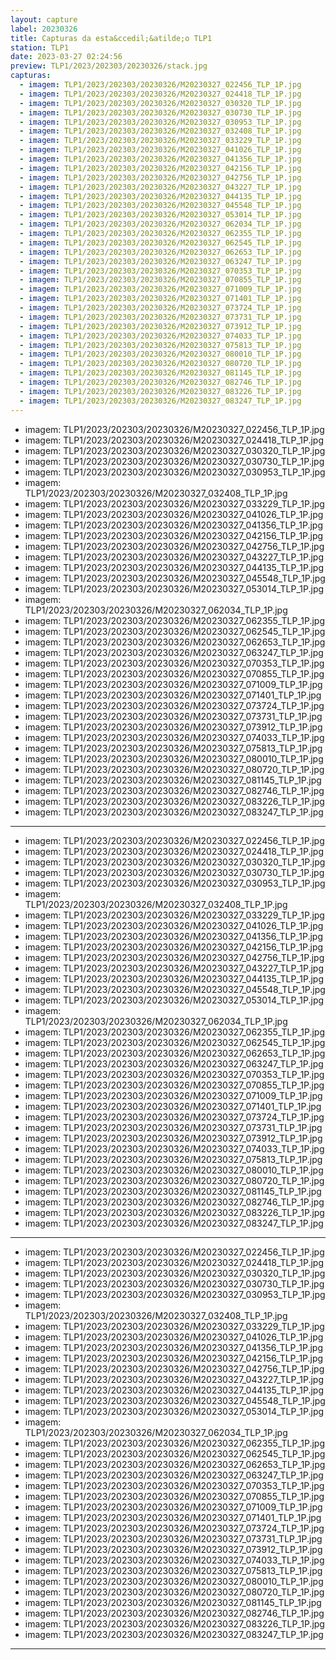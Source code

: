 ```yaml
---
layout: capture
label: 20230326
title: Capturas da esta&ccedil;&atilde;o TLP1
station: TLP1
date: 2023-03-27 02:24:56
preview: TLP1/2023/202303/20230326/stack.jpg
capturas:
  - imagem: TLP1/2023/202303/20230326/M20230327_022456_TLP_1P.jpg
  - imagem: TLP1/2023/202303/20230326/M20230327_024418_TLP_1P.jpg
  - imagem: TLP1/2023/202303/20230326/M20230327_030320_TLP_1P.jpg
  - imagem: TLP1/2023/202303/20230326/M20230327_030730_TLP_1P.jpg
  - imagem: TLP1/2023/202303/20230326/M20230327_030953_TLP_1P.jpg
  - imagem: TLP1/2023/202303/20230326/M20230327_032408_TLP_1P.jpg
  - imagem: TLP1/2023/202303/20230326/M20230327_033229_TLP_1P.jpg
  - imagem: TLP1/2023/202303/20230326/M20230327_041026_TLP_1P.jpg
  - imagem: TLP1/2023/202303/20230326/M20230327_041356_TLP_1P.jpg
  - imagem: TLP1/2023/202303/20230326/M20230327_042156_TLP_1P.jpg
  - imagem: TLP1/2023/202303/20230326/M20230327_042756_TLP_1P.jpg
  - imagem: TLP1/2023/202303/20230326/M20230327_043227_TLP_1P.jpg
  - imagem: TLP1/2023/202303/20230326/M20230327_044135_TLP_1P.jpg
  - imagem: TLP1/2023/202303/20230326/M20230327_045548_TLP_1P.jpg
  - imagem: TLP1/2023/202303/20230326/M20230327_053014_TLP_1P.jpg
  - imagem: TLP1/2023/202303/20230326/M20230327_062034_TLP_1P.jpg
  - imagem: TLP1/2023/202303/20230326/M20230327_062355_TLP_1P.jpg
  - imagem: TLP1/2023/202303/20230326/M20230327_062545_TLP_1P.jpg
  - imagem: TLP1/2023/202303/20230326/M20230327_062653_TLP_1P.jpg
  - imagem: TLP1/2023/202303/20230326/M20230327_063247_TLP_1P.jpg
  - imagem: TLP1/2023/202303/20230326/M20230327_070353_TLP_1P.jpg
  - imagem: TLP1/2023/202303/20230326/M20230327_070855_TLP_1P.jpg
  - imagem: TLP1/2023/202303/20230326/M20230327_071009_TLP_1P.jpg
  - imagem: TLP1/2023/202303/20230326/M20230327_071401_TLP_1P.jpg
  - imagem: TLP1/2023/202303/20230326/M20230327_073724_TLP_1P.jpg
  - imagem: TLP1/2023/202303/20230326/M20230327_073731_TLP_1P.jpg
  - imagem: TLP1/2023/202303/20230326/M20230327_073912_TLP_1P.jpg
  - imagem: TLP1/2023/202303/20230326/M20230327_074033_TLP_1P.jpg
  - imagem: TLP1/2023/202303/20230326/M20230327_075813_TLP_1P.jpg
  - imagem: TLP1/2023/202303/20230326/M20230327_080010_TLP_1P.jpg
  - imagem: TLP1/2023/202303/20230326/M20230327_080720_TLP_1P.jpg
  - imagem: TLP1/2023/202303/20230326/M20230327_081145_TLP_1P.jpg
  - imagem: TLP1/2023/202303/20230326/M20230327_082746_TLP_1P.jpg
  - imagem: TLP1/2023/202303/20230326/M20230327_083226_TLP_1P.jpg
  - imagem: TLP1/2023/202303/20230326/M20230327_083247_TLP_1P.jpg
---
```

  - imagem: TLP1/2023/202303/20230326/M20230327_022456_TLP_1P.jpg
  - imagem: TLP1/2023/202303/20230326/M20230327_024418_TLP_1P.jpg
  - imagem: TLP1/2023/202303/20230326/M20230327_030320_TLP_1P.jpg
  - imagem: TLP1/2023/202303/20230326/M20230327_030730_TLP_1P.jpg
  - imagem: TLP1/2023/202303/20230326/M20230327_030953_TLP_1P.jpg
  - imagem: TLP1/2023/202303/20230326/M20230327_032408_TLP_1P.jpg
  - imagem: TLP1/2023/202303/20230326/M20230327_033229_TLP_1P.jpg
  - imagem: TLP1/2023/202303/20230326/M20230327_041026_TLP_1P.jpg
  - imagem: TLP1/2023/202303/20230326/M20230327_041356_TLP_1P.jpg
  - imagem: TLP1/2023/202303/20230326/M20230327_042156_TLP_1P.jpg
  - imagem: TLP1/2023/202303/20230326/M20230327_042756_TLP_1P.jpg
  - imagem: TLP1/2023/202303/20230326/M20230327_043227_TLP_1P.jpg
  - imagem: TLP1/2023/202303/20230326/M20230327_044135_TLP_1P.jpg
  - imagem: TLP1/2023/202303/20230326/M20230327_045548_TLP_1P.jpg
  - imagem: TLP1/2023/202303/20230326/M20230327_053014_TLP_1P.jpg
  - imagem: TLP1/2023/202303/20230326/M20230327_062034_TLP_1P.jpg
  - imagem: TLP1/2023/202303/20230326/M20230327_062355_TLP_1P.jpg
  - imagem: TLP1/2023/202303/20230326/M20230327_062545_TLP_1P.jpg
  - imagem: TLP1/2023/202303/20230326/M20230327_062653_TLP_1P.jpg
  - imagem: TLP1/2023/202303/20230326/M20230327_063247_TLP_1P.jpg
  - imagem: TLP1/2023/202303/20230326/M20230327_070353_TLP_1P.jpg
  - imagem: TLP1/2023/202303/20230326/M20230327_070855_TLP_1P.jpg
  - imagem: TLP1/2023/202303/20230326/M20230327_071009_TLP_1P.jpg
  - imagem: TLP1/2023/202303/20230326/M20230327_071401_TLP_1P.jpg
  - imagem: TLP1/2023/202303/20230326/M20230327_073724_TLP_1P.jpg
  - imagem: TLP1/2023/202303/20230326/M20230327_073731_TLP_1P.jpg
  - imagem: TLP1/2023/202303/20230326/M20230327_073912_TLP_1P.jpg
  - imagem: TLP1/2023/202303/20230326/M20230327_074033_TLP_1P.jpg
  - imagem: TLP1/2023/202303/20230326/M20230327_075813_TLP_1P.jpg
  - imagem: TLP1/2023/202303/20230326/M20230327_080010_TLP_1P.jpg
  - imagem: TLP1/2023/202303/20230326/M20230327_080720_TLP_1P.jpg
  - imagem: TLP1/2023/202303/20230326/M20230327_081145_TLP_1P.jpg
  - imagem: TLP1/2023/202303/20230326/M20230327_082746_TLP_1P.jpg
  - imagem: TLP1/2023/202303/20230326/M20230327_083226_TLP_1P.jpg
  - imagem: TLP1/2023/202303/20230326/M20230327_083247_TLP_1P.jpg
---
  - imagem: TLP1/2023/202303/20230326/M20230327_022456_TLP_1P.jpg
  - imagem: TLP1/2023/202303/20230326/M20230327_024418_TLP_1P.jpg
  - imagem: TLP1/2023/202303/20230326/M20230327_030320_TLP_1P.jpg
  - imagem: TLP1/2023/202303/20230326/M20230327_030730_TLP_1P.jpg
  - imagem: TLP1/2023/202303/20230326/M20230327_030953_TLP_1P.jpg
  - imagem: TLP1/2023/202303/20230326/M20230327_032408_TLP_1P.jpg
  - imagem: TLP1/2023/202303/20230326/M20230327_033229_TLP_1P.jpg
  - imagem: TLP1/2023/202303/20230326/M20230327_041026_TLP_1P.jpg
  - imagem: TLP1/2023/202303/20230326/M20230327_041356_TLP_1P.jpg
  - imagem: TLP1/2023/202303/20230326/M20230327_042156_TLP_1P.jpg
  - imagem: TLP1/2023/202303/20230326/M20230327_042756_TLP_1P.jpg
  - imagem: TLP1/2023/202303/20230326/M20230327_043227_TLP_1P.jpg
  - imagem: TLP1/2023/202303/20230326/M20230327_044135_TLP_1P.jpg
  - imagem: TLP1/2023/202303/20230326/M20230327_045548_TLP_1P.jpg
  - imagem: TLP1/2023/202303/20230326/M20230327_053014_TLP_1P.jpg
  - imagem: TLP1/2023/202303/20230326/M20230327_062034_TLP_1P.jpg
  - imagem: TLP1/2023/202303/20230326/M20230327_062355_TLP_1P.jpg
  - imagem: TLP1/2023/202303/20230326/M20230327_062545_TLP_1P.jpg
  - imagem: TLP1/2023/202303/20230326/M20230327_062653_TLP_1P.jpg
  - imagem: TLP1/2023/202303/20230326/M20230327_063247_TLP_1P.jpg
  - imagem: TLP1/2023/202303/20230326/M20230327_070353_TLP_1P.jpg
  - imagem: TLP1/2023/202303/20230326/M20230327_070855_TLP_1P.jpg
  - imagem: TLP1/2023/202303/20230326/M20230327_071009_TLP_1P.jpg
  - imagem: TLP1/2023/202303/20230326/M20230327_071401_TLP_1P.jpg
  - imagem: TLP1/2023/202303/20230326/M20230327_073724_TLP_1P.jpg
  - imagem: TLP1/2023/202303/20230326/M20230327_073731_TLP_1P.jpg
  - imagem: TLP1/2023/202303/20230326/M20230327_073912_TLP_1P.jpg
  - imagem: TLP1/2023/202303/20230326/M20230327_074033_TLP_1P.jpg
  - imagem: TLP1/2023/202303/20230326/M20230327_075813_TLP_1P.jpg
  - imagem: TLP1/2023/202303/20230326/M20230327_080010_TLP_1P.jpg
  - imagem: TLP1/2023/202303/20230326/M20230327_080720_TLP_1P.jpg
  - imagem: TLP1/2023/202303/20230326/M20230327_081145_TLP_1P.jpg
  - imagem: TLP1/2023/202303/20230326/M20230327_082746_TLP_1P.jpg
  - imagem: TLP1/2023/202303/20230326/M20230327_083226_TLP_1P.jpg
  - imagem: TLP1/2023/202303/20230326/M20230327_083247_TLP_1P.jpg
---
  - imagem: TLP1/2023/202303/20230326/M20230327_022456_TLP_1P.jpg
  - imagem: TLP1/2023/202303/20230326/M20230327_024418_TLP_1P.jpg
  - imagem: TLP1/2023/202303/20230326/M20230327_030320_TLP_1P.jpg
  - imagem: TLP1/2023/202303/20230326/M20230327_030730_TLP_1P.jpg
  - imagem: TLP1/2023/202303/20230326/M20230327_030953_TLP_1P.jpg
  - imagem: TLP1/2023/202303/20230326/M20230327_032408_TLP_1P.jpg
  - imagem: TLP1/2023/202303/20230326/M20230327_033229_TLP_1P.jpg
  - imagem: TLP1/2023/202303/20230326/M20230327_041026_TLP_1P.jpg
  - imagem: TLP1/2023/202303/20230326/M20230327_041356_TLP_1P.jpg
  - imagem: TLP1/2023/202303/20230326/M20230327_042156_TLP_1P.jpg
  - imagem: TLP1/2023/202303/20230326/M20230327_042756_TLP_1P.jpg
  - imagem: TLP1/2023/202303/20230326/M20230327_043227_TLP_1P.jpg
  - imagem: TLP1/2023/202303/20230326/M20230327_044135_TLP_1P.jpg
  - imagem: TLP1/2023/202303/20230326/M20230327_045548_TLP_1P.jpg
  - imagem: TLP1/2023/202303/20230326/M20230327_053014_TLP_1P.jpg
  - imagem: TLP1/2023/202303/20230326/M20230327_062034_TLP_1P.jpg
  - imagem: TLP1/2023/202303/20230326/M20230327_062355_TLP_1P.jpg
  - imagem: TLP1/2023/202303/20230326/M20230327_062545_TLP_1P.jpg
  - imagem: TLP1/2023/202303/20230326/M20230327_062653_TLP_1P.jpg
  - imagem: TLP1/2023/202303/20230326/M20230327_063247_TLP_1P.jpg
  - imagem: TLP1/2023/202303/20230326/M20230327_070353_TLP_1P.jpg
  - imagem: TLP1/2023/202303/20230326/M20230327_070855_TLP_1P.jpg
  - imagem: TLP1/2023/202303/20230326/M20230327_071009_TLP_1P.jpg
  - imagem: TLP1/2023/202303/20230326/M20230327_071401_TLP_1P.jpg
  - imagem: TLP1/2023/202303/20230326/M20230327_073724_TLP_1P.jpg
  - imagem: TLP1/2023/202303/20230326/M20230327_073731_TLP_1P.jpg
  - imagem: TLP1/2023/202303/20230326/M20230327_073912_TLP_1P.jpg
  - imagem: TLP1/2023/202303/20230326/M20230327_074033_TLP_1P.jpg
  - imagem: TLP1/2023/202303/20230326/M20230327_075813_TLP_1P.jpg
  - imagem: TLP1/2023/202303/20230326/M20230327_080010_TLP_1P.jpg
  - imagem: TLP1/2023/202303/20230326/M20230327_080720_TLP_1P.jpg
  - imagem: TLP1/2023/202303/20230326/M20230327_081145_TLP_1P.jpg
  - imagem: TLP1/2023/202303/20230326/M20230327_082746_TLP_1P.jpg
  - imagem: TLP1/2023/202303/20230326/M20230327_083226_TLP_1P.jpg
  - imagem: TLP1/2023/202303/20230326/M20230327_083247_TLP_1P.jpg
---

